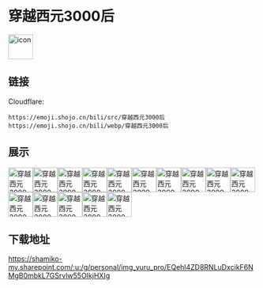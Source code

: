 # 穿越西元3000后
<img src="https://emoji.shojo.cn/bili/src/穿越西元3000后/icon.png" width="50" height="50" alt="icon">

## 链接
Cloudflare:
```
https://emoji.shojo.cn/bili/src/穿越西元3000后
https://emoji.shojo.cn/bili/webp/穿越西元3000后
```
## 展示
<img src="https://emoji.shojo.cn/bili/src/穿越西元3000后/穿越西元3000后-爱了.png" width="50" height="50" alt="穿越西元3000后-爱了"><img src="https://emoji.shojo.cn/bili/src/穿越西元3000后/穿越西元3000后-我不听.png" width="50" height="50" alt="穿越西元3000后-我不听"><img src="https://emoji.shojo.cn/bili/src/穿越西元3000后/穿越西元3000后-好困.png" width="50" height="50" alt="穿越西元3000后-好困"><img src="https://emoji.shojo.cn/bili/src/穿越西元3000后/穿越西元3000后-啊这.png" width="50" height="50" alt="穿越西元3000后-啊这"><img src="https://emoji.shojo.cn/bili/src/穿越西元3000后/穿越西元3000后-给我滚.png" width="50" height="50" alt="穿越西元3000后-给我滚"><img src="https://emoji.shojo.cn/bili/src/穿越西元3000后/穿越西元3000后-震惊.png" width="50" height="50" alt="穿越西元3000后-震惊"><img src="https://emoji.shojo.cn/bili/src/穿越西元3000后/穿越西元3000后-有吗.png" width="50" height="50" alt="穿越西元3000后-有吗"><img src="https://emoji.shojo.cn/bili/src/穿越西元3000后/穿越西元3000后-闭嘴.png" width="50" height="50" alt="穿越西元3000后-闭嘴"><img src="https://emoji.shojo.cn/bili/src/穿越西元3000后/穿越西元3000后-生气.png" width="50" height="50" alt="穿越西元3000后-生气"><img src="https://emoji.shojo.cn/bili/src/穿越西元3000后/穿越西元3000后-鬼脸.png" width="50" height="50" alt="穿越西元3000后-鬼脸"><img src="https://emoji.shojo.cn/bili/src/穿越西元3000后/穿越西元3000后-憨笑.png" width="50" height="50" alt="穿越西元3000后-憨笑"><img src="https://emoji.shojo.cn/bili/src/穿越西元3000后/穿越西元3000后-啊.png" width="50" height="50" alt="穿越西元3000后-啊"><img src="https://emoji.shojo.cn/bili/src/穿越西元3000后/穿越西元3000后-没话说.png" width="50" height="50" alt="穿越西元3000后-没话说"><img src="https://emoji.shojo.cn/bili/src/穿越西元3000后/穿越西元3000后-略略略.png" width="50" height="50" alt="穿越西元3000后-略略略"><img src="https://emoji.shojo.cn/bili/src/穿越西元3000后/穿越西元3000后-哦.png" width="50" height="50" alt="穿越西元3000后-哦">

## 下载地址

https://shamiko-my.sharepoint.com/:u:/g/personal/img_yuru_pro/EQehl4ZD8RNLuDxcikF6NMgB0mbkL7GSrvlw55OIkjHXIg